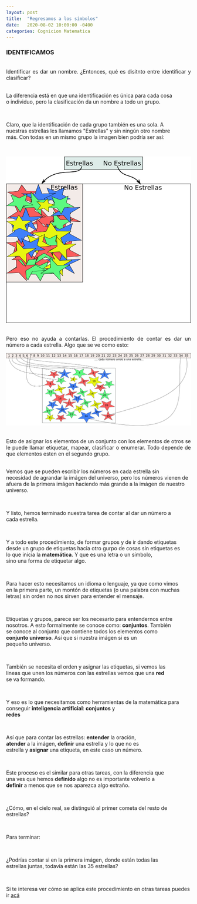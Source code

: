 ```yaml
---
layout: post
title:  "Regresamos a los símbolos"
date:   2020-08-02 10:00:00 -0400
categories: Cognicion Matematica
---
```


### IDENTIFICAMOS
<div style="text-align: justify; white-space: pre-line;">
Identificar es dar un nombre. ¿Entonces, qué es disitnto entre identificar y clasificar?

La diferencia está en que una identificación es única para cada cosa o individuo, pero la clasificación da un nombre a todo un grupo.

Claro, que la identificación de cada grupo también es una sola. A nuestras estrellas les llamamos "Estrellas" y sin ningún otro nombre más. Con todas en un mismo grupo la imagen bien podría ser así:
</div>

![grupos](/img/separados.png)

<div style="text-align: justify; white-space: pre-line;">
Pero eso no ayuda a contarlas. El procedimiento de contar es dar un número a cada estrella. Algo que se ve como esto:
</div>

![asignacion](/img/asignacion.png)

<div style="text-align: justify; white-space: pre-line;">
Esto de asignar los elementos de un conjunto con los elementos de otros se le puede llamar etiquetar, mapear, clasificar o enumerar. Todo depende de que elementos esten en el segundo grupo.

Vemos que se pueden escribir los números en cada estrella sin necesidad de agrandar la imágen del universo, pero los números vienen de afuera de la primera imágen haciendo más grande a la imágen de nuestro universo.

Y listo, hemos terminado nuestra tarea de contar al dar un número a cada estrella. 

Y a todo este procedimiento, de formar grupos y de ir dando etiquetas desde un grupo de etiquetas hacia otro gurpo de cosas sin etiquetas es lo que inicia la <b>matemática</b>.
Y que es una letra o un símbolo, sino una forma de etiquetar algo. 

Para hacer esto necesitamos un idioma o lenguaje, ya que como vimos en la primera parte, un montón de etiquetas (o una palabra con muchas letras) sin orden no nos sirven para entender el mensaje. 

Etiquetas y grupos, parece ser los necesario para entendernos entre nosotros. A esto formalmente se conoce como: <b>conjuntos</b>.
También se conoce  al conjunto que contiene todos los elementos como **conjunto universo**. Así que si nuestra imágen si es un pequeño universo.

También se necesita el orden y asignar las etiquetas, si vemos las lineas que unen los números con las estrellas vemos que una <b>red</b> se va formando. 

Y eso es lo que necesitamos como herramientas de la matemática para conseguir <b>inteligencia artificial</b>: <b>conjuntos</b> y <b>redes</b>

Así que para contar las estrellas: <b>entender</b> la oración, <b>atender</b> a la imágen, <b>definir</b> una estrella y lo que no es estrella y <b>asignar</b> una etiqueta, en este caso un número.

Este proceso es el similar para otras tareas, con la diferencia que una ves que hemos <b>definido</b> algo no es importante volverlo a <b>definir</b> a menos que se nos aparezca algo extraño. 

¿Cómo, en el cielo real, se distinguió al primer cometa del resto de estrellas?

Para terminar:

¿Podrías contar si en la primera imágen, donde están todas las estrellas juntas, todavía están las 35 estrellas? 
</div>

Si te interesa ver cómo se aplica este procedimiento en otras tareas puedes ir [acá](/cognicion/matematica/2020/08/03/IAfinal.html)
